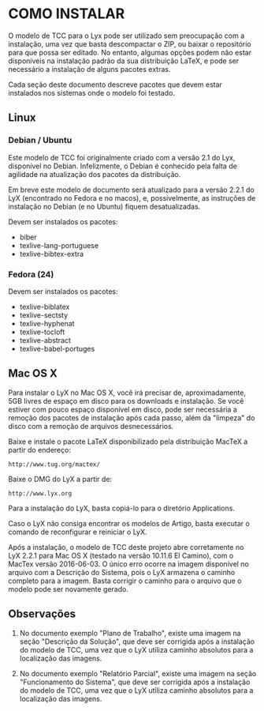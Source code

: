 COMO INSTALAR
=============

O modelo de TCC para o Lyx pode ser utilizado sem preocupação com a 
instalação, uma vez que basta descompactar o ZIP, ou baixar o 
repositório para que possa ser editado. No entanto, algumas opções 
podem não estar disponíveis na instalação padrão da sua 
distribuição LaTeX, e pode ser necessário a instalação de alguns 
pacotes extras.

Cada seção deste documento descreve pacotes que devem estar 
instalados nos sistemas onde o modelo foi testado.

## Linux ##

### Debian / Ubuntu ###

Este modelo de TCC foi originalmente criado com a versão 2.1 do Lyx,
disponível no Debian. Infelizmente, o Debian é conhecido pela falta de
agilidade na atualização dos pacotes da distribuição.

Em breve este modelo de documento será atualizado para a versão 2.2.1
do LyX (encontrado no Fedora e no macos), e, possivelmente, as
instruções de instalação no Debian (e no Ubuntu) fiquem desatualizadas.

Devem ser instalados os pacotes:

* biber
* texlive-lang-portuguese
* texlive-bibtex-extra

### Fedora (24)  ###

Devem ser instalados os pacotes:

* texlive-biblatex
* texlive-sectsty
* texlive-hyphenat
* texlive-tocloft
* texlive-abstract
* texlive-babel-portuges

## Mac OS X ##

Para instalar o LyX no Mac OS X, você irá precisar de, aproximadamente,
5GB livres de espaço em disco para os downloads e instalação. Se você
estiver com pouco espaço disponível em disco, pode ser necessária a
remoção dos pacotes de instalação após cada passo, além da "limpeza"
do disco com a remoção de arquivos desnecessários.

Baixe e instale o pacote LaTeX disponibilizado pela distribuição MacTeX
a partir do endereço:

    http://www.tug.org/mactex/

Baixe o DMG do LyX a partir de:

    http://www.lyx.org

Para a instalação do LyX, basta copiá-lo para o diretório Applications.

Caso o LyX não consiga encontrar os modelos de Artigo, basta executar
o comando de reconfigurar e reiniciar o LyX.

Após a instalação, o modelo de TCC deste projeto abre corretamente no
LyX 2.2.1 para Mac OS X (testado na versão 10.11.6 El Camino), com o
MacTex versão 2016-06-03. O único erro ocorre na imagem disponível no
arquivo com a Descrição do Sistema, pois o LyX armazena o caminho
completo para a imagem. Basta corrigir o caminho para o arquivo que o
modelo pode ser novamente gerado.

## Observações ##

1. No documento exemplo "Plano de Trabalho", existe uma imagem na
seção "Descrição da Solução", que deve ser corrigida após a instalação
do modelo de TCC, uma vez que o LyX utiliza caminho absolutos para a
localização das imagens.

2. No documento exemplo "Relatório Parcial", existe uma imagem na
seção "Funcionamento do Sistema", que deve ser corrigida após a
instalação do modelo de TCC, uma vez que o LyX utiliza caminho
absolutos para a localização das imagens.
